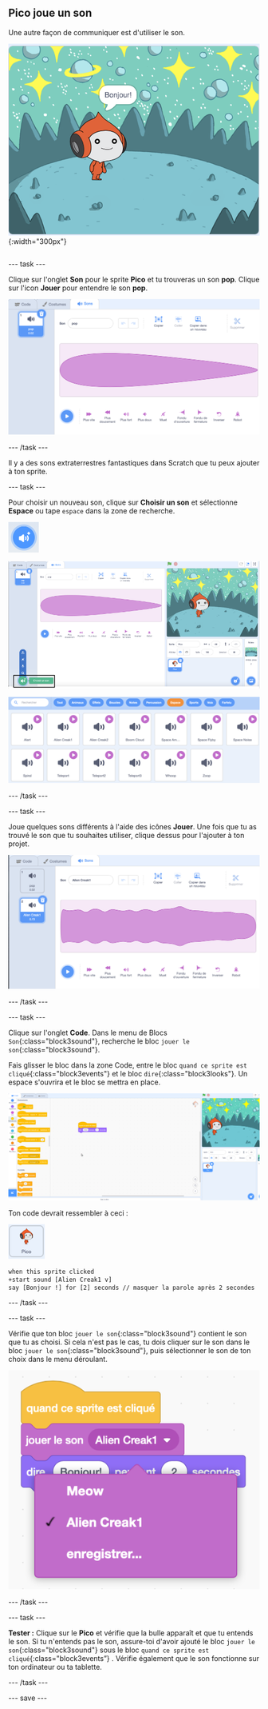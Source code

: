 ## Pico joue un son

<div style="display: flex; flex-wrap: wrap">
<div style="flex-basis: 200px; flex-grow: 1; margin-right: 15px;">
Une autre façon de communiquer est d'utiliser le son.
</div>
<div>

![Le sprite Pico disant : "Bonjour !"](images/pico-step2.png){:width="300px"}

</div>
</div>

--- task ---

Clique sur l'onglet **Son** pour le sprite **Pico** et tu trouveras un son **pop**. Clique sur l'icon **Jouer** pour entendre le son **pop**.

![Jouer le son pop dans l'onglet Sons.](images/pico-sound-play.png)

--- /task ---

Il y a des sons extraterrestres fantastiques dans Scratch que tu peux ajouter à ton sprite.

--- task ---

Pour choisir un nouveau son, clique sur **Choisir un son** et sélectionne **Espace** ou tape `espace` dans la zone de recherche.

![L'icône « Choisir un son ».](images/sound-button.png)

![L'éditeur Scratch avec « Choisir un son » en surbrillance.](images/pico-choose-sound.png)

![La catégorie « Espace » dans la bibliothèque de sons.](images/pico-space-category.png)

--- /task ---

--- task ---

Joue quelques sons différents à l'aide des icônes **Jouer**. Une fois que tu as trouvé le son que tu souhaites utiliser, clique dessus pour l'ajouter à ton projet.

![Un exemple de son (le son Alien Creak1) affiché sous le son pop dans l'onglet Sons.](images/pico-inserted-sound.png)

--- /task ---

--- task ---

Clique sur l'onglet **Code**. Dans le menu de Blocs `Son`{:class="block3sound"}, recherche le bloc `jouer le son`{:class="block3sound"}.

Fais glisser le bloc dans la zone Code, entre le bloc `quand ce sprite est cliqué`{:class="block3events"} et le bloc `dire`{:class="block3looks"}. Un espace s'ouvrira et le bloc se mettra en place.

![Le bloc « jouer le son » étant ajouté entre les deux blocs.](images/pico-insert-block.gif)

Ton code devrait ressembler à ceci :

![Le sprite Pico.](images/pico-sprite.png)

```blocks3
when this sprite clicked
+start sound [Alien Creak1 v] 
say [Bonjour !] for [2] seconds // masquer la parole après 2 secondes
```

--- /task ---

--- task ---

Vérifie que ton bloc `jouer le son`{:class="block3sound"} contient le son que tu as choisi. Si cela n'est pas le cas, tu dois cliquer sur le son dans le bloc `jouer le son`{:class="block3sound"}, puis sélectionner le son de ton choix dans le menu déroulant.

![En cliquant sur le son Alien Creak1 dans le menu déroulant du bloc « démarrer le son ».](images/pico-sound-menu.png)

--- /task ---

--- task ---

**Tester :** Clique sur le **Pico** et vérifie que la bulle apparaît et que tu entends le son. Si tu n'entends pas le son, assure-toi d'avoir ajouté le bloc `jouer le son`{:class="block3sound"} sous le bloc `quand ce sprite est cliqué`{:class="block3events”} . Vérifie également que le son fonctionne sur ton ordinateur ou ta tablette.

--- /task ---

--- save ---

